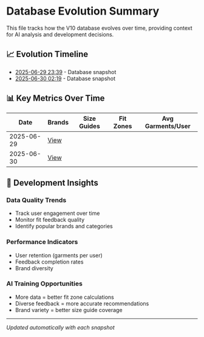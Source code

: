 # Database Evolution Summary

This file tracks how the V10 database evolves over time, providing context for AI analysis and development decisions.

## 📈 Evolution Timeline

- [2025-06-29 23:39](./database_evolution_20250629_233902.md) - Database snapshot
- [2025-06-30 02:19](./database_evolution_20250630_021938.md) - Database snapshot

## 📊 Key Metrics Over Time

| Date | Brands | Size Guides | Fit Zones | Avg Garments/User |
|------|--------|------------|-----------|-------------------|
| 2025-06-29 | [View](./database_evolution_20250629_233902.md) | | | | |
| 2025-06-30 | [View](./database_evolution_20250630_021938.md) | | | | |

## 🎯 Development Insights

### Data Quality Trends
- Track user engagement over time
- Monitor fit feedback quality
- Identify popular brands and categories

### Performance Indicators
- User retention (garments per user)
- Feedback completion rates
- Brand diversity

### AI Training Opportunities
- More data = better fit zone calculations
- Diverse feedback = more accurate recommendations
- Brand variety = better size guide coverage

---
*Updated automatically with each snapshot*
